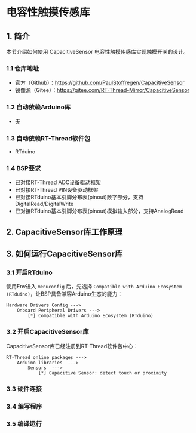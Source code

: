 # 电容性触摸传感库

## 1. 简介

本节介绍如何使用 CapacitiveSensor 电容性触摸传感库实现触摸开关的设计。

### 1.1 仓库地址

- 官方（Github）：https://github.com/PaulStoffregen/CapacitiveSensor
- 镜像源（Gitee）：https://gitee.com/RT-Thread-Mirror/CapacitiveSensor

### 1.2 自动依赖Arduino库

- 无

### 1.3 自动依赖RT-Thread软件包

- RTduino

### 1.4 BSP要求

- 已对接RT-Thread ADC设备驱动框架
- 已对接RT-Thread PIN设备驱动框架
- 已对接RTduino基本引脚分布表(pinout)数字部分，支持DigitalRead/DigitalWrite
- 已对接RTduino基本引脚分布表(pinout)模拟输入部分，支持AnalogRead

## 2. CapacitiveSensor库工作原理


## 3. 如何运行CapacitiveSensor库

### 3.1 开启RTduino

使用Env进入 `menuconfig` 后，先选择 `Compatible with Arduino Ecosystem (RTduino)`，让BSP具备兼容Arduino生态的能力：

```Kconfig
Hardware Drivers Config --->
    Onboard Peripheral Drivers --->
        [*] Compatible with Arduino Ecosystem (RTduino)
```

### 3.2 开启CapacitiveSensor库

CapacitiveSensor库已经注册到RT-Thread软件包中心：

```Kconfig
RT-Thread online packages --->
    Arduino libraries  --->
        Sensors  --->
            [*] Capacitive Sensor: detect touch or proximity
```

### 3.3 硬件连接

### 3.4 编写程序

### 3.5 编译运行

